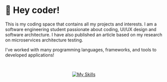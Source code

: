 # 🚀 Hey coder!

This is my coding space that contains all my projects and interests. I am a software engineering student passionate about coding, UI/UX design and software architecture. I have also published an article based on my research on microservices architecture testing.

I've worked with many programming languages, frameworks, and tools to developed applications!

<br>

<div align="center">

[![My Skills](https://skillicons.dev/icons?i=express,react,laravel,next,astro&theme=light)](https://skillicons.dev)

</div>
